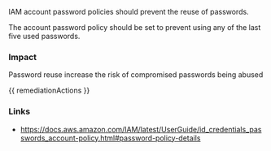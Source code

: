 
IAM account password policies should prevent the reuse of passwords. 

The account password policy should be set to prevent using any of the last five used passwords.

### Impact
Password reuse increase the risk of compromised passwords being abused

<!-- DO NOT CHANGE -->
{{ remediationActions }}

### Links
- https://docs.aws.amazon.com/IAM/latest/UserGuide/id_credentials_passwords_account-policy.html#password-policy-details


